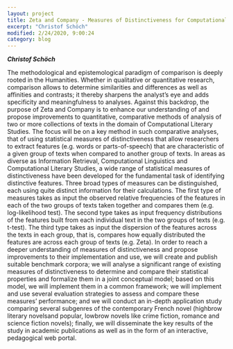 ```yaml
---
layout: project
title: Zeta and Company - Measures of Distinctiveness for Computational Literary Studies
excerpt: "Christof Schöch"
modified: 2/24/2020, 9:00:24
category: blog
---
```


***Christof Schöch***

The methodological and epistemological paradigm of comparison is deeply rooted in the Humanities. Whether in qualitative or quantitative research, comparison allows to determine similarities and differences as well as affinities and contrasts; it thereby sharpens the analyst’s eye and adds specificity and meaningfulness to analyses. Against this backdrop, the purpose of Zeta and Company is to enhance our understanding of and propose improvements to quantitative, comparative methods of analysis of two or more collections of texts in the domain of Computational Literary Studies. 
The focus will be on a key method in such comparative analyses, that of using statistical measures of distinctiveness that allow researchers to extract features (e.g. words or parts-of-speech) that are characteristic of a given group of texts when compared to another group of texts. In areas as diverse as Information Retrieval, Computational Linguistics and Computational Literary Studies, a wide range of statistical measures of distinctiveness have been developed for the fundamental task of identifying distinctive features. Three broad types of measures can be distinguished, each using quite distinct information for their calculations. The first type of measures takes as input the observed relative frequencies of the features in each of the two groups of texts taken together and compares them (e.g. log-likelihood test). The second type takes as input frequency distributions of the features built from each individual text in the two groups of texts (e.g. t-test). The third type takes as input the dispersion of the features across the texts in each group, that is, compares how equally distributed the features are across each group of texts (e.g. Zeta). 
In order to reach a deeper understanding of measures of distinctiveness and propose improvements to their implementation and use, we will create and publish suitable benchmark corpora; we will analyse a significant range of existing measures of distinctiveness to determine and compare their statistical properties and formalize them in a joint conceptual model; based on this model, we will implement them in a common framework; we will implement and use several evaluation strategies to assess and compare these measures’ performance; and we will conduct an in-depth application study comparing several subgenres of the contemporary French novel (highbrow literary novelsand popular, lowbrow novels like crime fiction, romance and science fiction novels); finally, we will disseminate the key results of the study in academic publications as well as in the form of an interactive, pedagogical web portal. 
